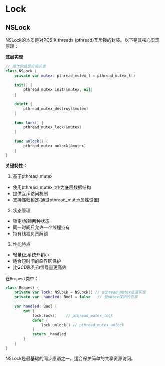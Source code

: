 # Lock

## NSLock

NSLock的本质是对POSIX threads (pthread)互斥锁的封装。以下是其核心实现原理：

**底层实现**
```swift
// 简化的底层实现示意
class NSLock {
    private var mutex: pthread_mutex_t = pthread_mutex_t()
    
    init() {
        pthread_mutex_init(&mutex, nil)
    }
    
    deinit {
        pthread_mutex_destroy(&mutex)
    }
    
    func lock() {
        pthread_mutex_lock(&mutex)
    }
    
    func unlock() {
        pthread_mutex_unlock(&mutex)
    }
}
```

**关键特性：**
1. 基于pthread_mutex
- 使用pthread_mutex_t作为底层数据结构
- 提供互斥访问机制
- 支持递归锁定(通过pthread_mutex属性设置)

2. 状态管理
- 锁定/解锁两种状态
- 同一时间只允许一个线程持有
- 持有线程负责解锁

3. 性能特点
- 轻量级,系统开销小
- 适合短时间的临界区保护
- 比GCD队列和信号量更高效

在`Request`类中：
```swift
class Request {
    private var lock: NSLock = NSLock() // pthread_mutex底层实现
    private var _handled: Bool = false   // 受mutex保护的资源
    
    var handled: Bool {
        get {
            lock.lock()    // pthread_mutex_lock
            defer {
                lock.unlock() // pthread_mutex_unlock
            }
            return _handled
        }
    }
}
```

NSLock是最基础的同步原语之一，适合保护简单的共享资源访问。

